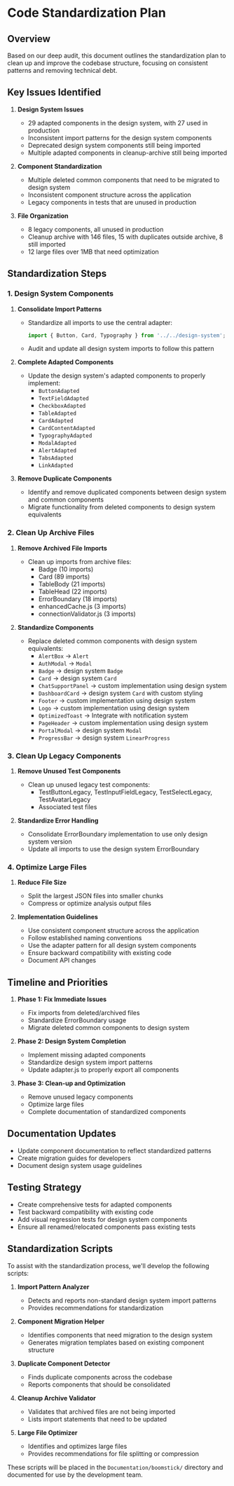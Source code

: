 # Code Standardization Plan

## Overview

Based on our deep audit, this document outlines the standardization plan to clean up and improve the codebase structure, focusing on consistent patterns and removing technical debt.

## Key Issues Identified

1. **Design System Issues**
   - 29 adapted components in the design system, with 27 used in production
   - Inconsistent import patterns for the design system components
   - Deprecated design system components still being imported
   - Multiple adapted components in cleanup-archive still being imported

2. **Component Standardization**
   - Multiple deleted common components that need to be migrated to design system
   - Inconsistent component structure across the application
   - Legacy components in tests that are unused in production

3. **File Organization**
   - 8 legacy components, all unused in production
   - Cleanup archive with 146 files, 15 with duplicates outside archive, 8 still imported
   - 12 large files over 1MB that need optimization

## Standardization Steps

### 1. Design System Components

1. **Consolidate Import Patterns**
   - Standardize all imports to use the central adapter:
     ```jsx
     import { Button, Card, Typography } from '../../design-system';
     ```
   - Audit and update all design system imports to follow this pattern

2. **Complete Adapted Components**
   - Update the design system's adapted components to properly implement:
     - `ButtonAdapted`
     - `TextFieldAdapted`
     - `CheckboxAdapted`
     - `TableAdapted`
     - `CardAdapted`
     - `CardContentAdapted`
     - `TypographyAdapted`
     - `ModalAdapted`
     - `AlertAdapted`
     - `TabsAdapted`
     - `LinkAdapted`

3. **Remove Duplicate Components**
   - Identify and remove duplicated components between design system and common components
   - Migrate functionality from deleted components to design system equivalents

### 2. Clean Up Archive Files

1. **Remove Archived File Imports**
   - Clean up imports from archive files:
     - Badge (10 imports)
     - Card (89 imports)
     - TableBody (21 imports)
     - TableHead (22 imports)
     - ErrorBoundary (18 imports)
     - enhancedCache.js (3 imports)
     - connectionValidator.js (3 imports)

2. **Standardize Components**
   - Replace deleted common components with design system equivalents:
     - `AlertBox` → `Alert`
     - `AuthModal` → `Modal`
     - `Badge` → design system `Badge`
     - `Card` → design system `Card`
     - `ChatSupportPanel` → custom implementation using design system
     - `DashboardCard` → design system `Card` with custom styling
     - `Footer` → custom implementation using design system
     - `Logo` → custom implementation using design system
     - `OptimizedToast` → Integrate with notification system
     - `PageHeader` → custom implementation using design system
     - `PortalModal` → design system `Modal`
     - `ProgressBar` → design system `LinearProgress`

### 3. Clean Up Legacy Components

1. **Remove Unused Test Components**
   - Clean up unused legacy test components:
     - TestButtonLegacy, TestInputFieldLegacy, TestSelectLegacy, TestAvatarLegacy
     - Associated test files

2. **Standardize Error Handling**
   - Consolidate ErrorBoundary implementation to use only design system version
   - Update all imports to use the design system ErrorBoundary

### 4. Optimize Large Files

1. **Reduce File Size**
   - Split the largest JSON files into smaller chunks
   - Compress or optimize analysis output files

2. **Implementation Guidelines**
   - Use consistent component structure across the application
   - Follow established naming conventions
   - Use the adapter pattern for all design system components
   - Ensure backward compatibility with existing code
   - Document API changes

## Timeline and Priorities

1. **Phase 1: Fix Immediate Issues**
   - Fix imports from deleted/archived files
   - Standardize ErrorBoundary usage
   - Migrate deleted common components to design system

2. **Phase 2: Design System Completion**
   - Implement missing adapted components
   - Standardize design system import patterns
   - Update adapter.js to properly export all components

3. **Phase 3: Clean-up and Optimization**
   - Remove unused legacy components
   - Optimize large files
   - Complete documentation of standardized components

## Documentation Updates

- Update component documentation to reflect standardized patterns
- Create migration guides for developers
- Document design system usage guidelines

## Testing Strategy

- Create comprehensive tests for adapted components
- Test backward compatibility with existing code
- Add visual regression tests for design system components
- Ensure all renamed/relocated components pass existing tests

## Standardization Scripts

To assist with the standardization process, we'll develop the following scripts:

1. **Import Pattern Analyzer**
   - Detects and reports non-standard design system import patterns
   - Provides recommendations for standardization

2. **Component Migration Helper**
   - Identifies components that need migration to the design system
   - Generates migration templates based on existing component structure

3. **Duplicate Component Detector**
   - Finds duplicate components across the codebase
   - Reports components that should be consolidated

4. **Cleanup Archive Validator**
   - Validates that archived files are not being imported
   - Lists import statements that need to be updated

5. **Large File Optimizer**
   - Identifies and optimizes large files
   - Provides recommendations for file splitting or compression

These scripts will be placed in the `Documentation/boomstick/` directory and documented for use by the development team.